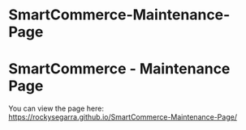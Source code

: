# SmartCommerce-Maintenance-Page
# SmartCommerce - Maintenance Page
You can view the page here: https://rockysegarra.github.io/SmartCommerce-Maintenance-Page/
